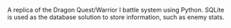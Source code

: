 A replica of the Dragon Quest/Warrior I battle system using Python.
SQLite is used as the database solution to store information, such as enemy stats.
